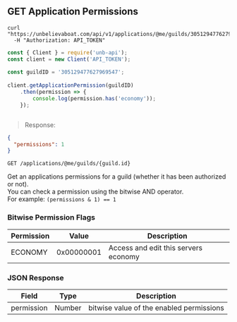 ## GET Application Permissions

```shell
curl "https://unbelievaboat.com/api/v1/applications/@me/guilds/305129477627969547"
  -H "Authorization: API_TOKEN"
```

```javascript
const { Client } = require('unb-api');
const client = new Client('API_TOKEN');
    
const guildID = '305129477627969547';
    
client.getApplicationPermission(guildID)
    .then(permission => {
        console.log(permission.has('economy'));
    });
```

```python

```

> Response:

```json
{
  "permissions": 1
}
```

`GET /applications/@me/guilds/{guild.id}`

Get an applications permissions for a guild (whether it has been authorized or not).  
You can check a permission using the bitwise AND operator.  
For example: <code>(permissions & 1) == 1</code>  

### Bitwise Permission Flags

Permission | Value | Description
--------- | ------- | -----------
ECONOMY   | 0x00000001    | Access and edit this servers economy

### JSON Response

Field | Type | Description
--------- | ------- | -----------
permission  | Number    | bitwise value of the enabled permissions

